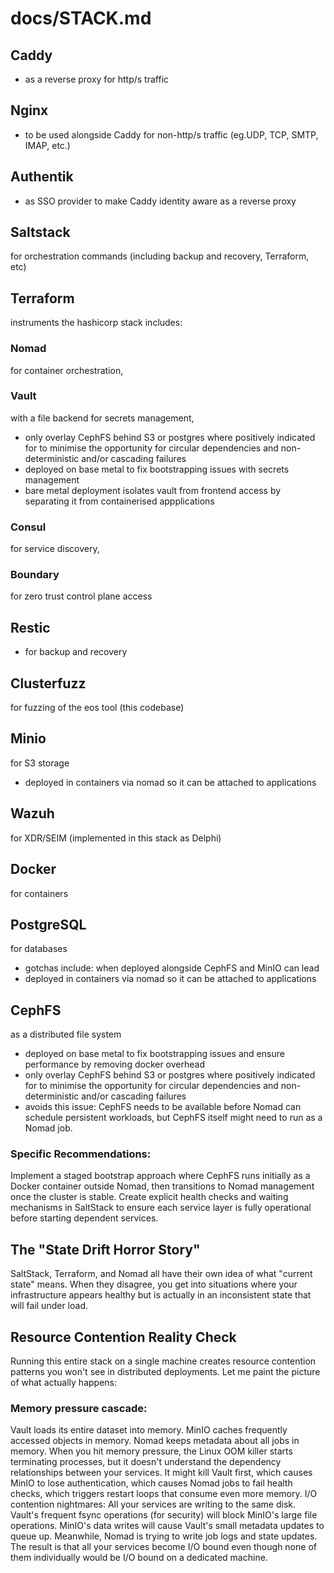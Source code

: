 # docs/STACK.md

## Caddy 
- as a reverse proxy for http/s traffic 


## Nginx 
- to be used alongside Caddy for non-http/s traffic (eg.UDP, TCP, SMTP, IMAP, etc.)


## Authentik 
- as SSO provider to make Caddy identity aware as a reverse proxy


## Saltstack 
for orchestration commands (including backup and recovery, Terraform, etc)

## Terraform
instruments the hashicorp stack includes: 

### Nomad 
for container orchestration, 

### Vault 
with a file backend for secrets management, 
- only overlay CephFS behind S3 or postgres where positively indicated for to minimise the opportunity for circular dependencies and non-deterministic and/or cascading failures 
- deployed on base metal to fix bootstrapping issues with secrets management
- bare metal deployment isolates vault from frontend access by separating it from containerised appplications

### Consul 
for service discovery, 

### Boundary 
for zero trust control plane access

## Restic 
- for backup and recovery 

## Clusterfuzz 
for fuzzing of the eos tool (this codebase)

## Minio 
for S3 storage
- deployed in containers via nomad so it can be attached to applications


## Wazuh 
for XDR/SEIM (implemented in this stack as Delphi)

## Docker 
for containers

## PostgreSQL 
for databases
- gotchas include: when deployed alongside CephFS and MinIO can lead 
- deployed in containers via nomad so it can be attached to applications

## CephFS 
as a distributed file system
- deployed on base metal to fix bootstrapping issues and ensure performance by removing docker overhead 
- only overlay CephFS behind S3 or postgres where positively indicated for to minimise the opportunity for circular dependencies and non-deterministic and/or cascading failures 
- avoids this issue: CephFS needs to be available before Nomad can schedule persistent workloads, but CephFS itself might need to run as a Nomad job.


### Specific Recommendations: 
Implement a staged bootstrap approach where CephFS runs initially as a Docker container outside Nomad, then transitions to Nomad management once the cluster is stable. Create explicit health checks and waiting mechanisms in SaltStack to ensure each service layer is fully operational before starting dependent services.


## The "State Drift Horror Story"
SaltStack, Terraform, and Nomad all have their own idea of what "current state" means. When they disagree, you get into situations where your infrastructure appears healthy but is actually in an inconsistent state that will fail under load.

## Resource Contention Reality Check
Running this entire stack on a single machine creates resource contention patterns you won't see in distributed deployments. Let me paint the picture of what actually happens:
### Memory pressure cascade: 
Vault loads its entire dataset into memory. MinIO caches frequently accessed objects in memory. Nomad keeps metadata about all jobs in memory. When you hit memory pressure, the Linux OOM killer starts terminating processes, but it doesn't understand the dependency relationships between your services. It might kill Vault first, which causes MinIO to lose authentication, which causes Nomad jobs to fail health checks, which triggers restart loops that consume even more memory.
I/O contention nightmares: All your services are writing to the same disk. Vault's frequent fsync operations (for security) will block MinIO's large file operations. MinIO's data writes will cause Vault's small metadata updates to queue up. Meanwhile, Nomad is trying to write job logs and state updates. The result is that all your services become I/O bound even though none of them individually would be I/O bound on a dedicated machine.